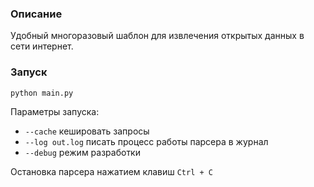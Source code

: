 ### Описание

Удобный многоразовый шаблон для извлечения открытых данных в сети интернет.

### Запуск

`python main.py`

Параметры запуска:
    
- `--cache` кешировать запросы
- `--log out.log` писать процесс работы парсера в журнал
- `--debug` режим разработки


Остановка парсера нажатием клавиш `Ctrl + C`